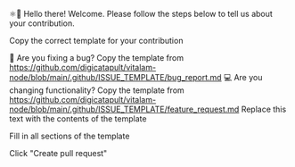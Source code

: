 ⚛👋 Hello there! Welcome. Please follow the steps below to tell us about your contribution.

Copy the correct template for your contribution

🐛 Are you fixing a bug? Copy the template from https://github.com/digicatapult/vitalam-node/blob/main/.github/ISSUE_TEMPLATE/bug_report.md
💻 Are you changing functionality? Copy the template from https://github.com/digicatapult/vitalam-node/blob/main/.github/ISSUE_TEMPLATE/feature_request.md
Replace this text with the contents of the template

Fill in all sections of the template

Click "Create pull request"
